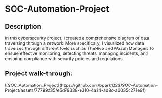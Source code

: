 <h1>SOC-Automation-Project</h1>

<h2>Description</h2>
In this cybersecurity project, I created a comprehensive  diagram of data traversing through a network. More specifically, I visualized how data traverses through different tools such as TheHive and Wazuh Managers to ensure effective monitoring, detecting threats, managing incidents, and ensuring compliance with security policies and regulations.
<br />
<h2>Project walk-through:</h2>
![SOC_Automation_Project](https://github.com/bpark1223/SOC-Automation-Project/assets/77799235/e5d79338-e310-4a34-ad8c-a0035c271e9f)
